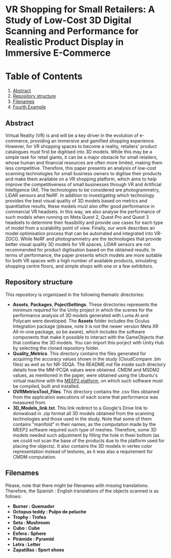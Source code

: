 # VR Shopping for Small Retailers: A Study of Low-Cost 3D Digital Scanning and Performance for Realistic Product Display in Immersive E-Commerce
# Table of Contents
1. [Abstract](#Abstract)
2. [Repository structure](#Repository-structure)
3. [Filenames](#filenames)
4. [Fourth Example](#fourth-examplehttpwwwfourthexamplecom)

## Abstract 
Virtual Reality (VR) is and will be a key driver in the evolution of e-commerce, providing an immersive and gamified shopping experience. However, for VR shopping spaces to become a reality, retailers' product catalogues must first be digitised into 3D models. While this may be a simple task for retail giants, it can be a major obstacle for small retailers, whose human and financial resources are often more limited, making them less competitive. Therefore, this paper presents an analysis of low-cost scanning technologies for small business owners to digitise their products and make them available on a VR shopping platform, which aims to help improve the competitiveness of small businesses through VR and Artificial Intelligence (AI). The technologies to be considered are photogrammetry, LiDAR sensors and NeRF. In addition to investigating which technology provides the best visual quality of 3D models based on metrics and quantitative results, these models must also offer good performance in commercial VR headsets. In this way, we also analyse the performance of such models when running on Meta Quest 2, Quest Pro and Quest 3 headsets to determine their feasibility and provide use cases for each type of model from a scalability point of view. Finally, our work describes an model optimisation process that can be automated and integrated into VR-ZOCO. While NeRF and photogrammetry are the technologies that provide better visual quality 3D models for VR spaces, LiDAR sensors are not recommended for product digitisation based on the obtained results. In terms of performance, the paper presents which models are more suitable for both VR spaces with a high number of available products, simulating shopping centre floors, and simple shops with one or a few exhibitors.

## Repository structure
This repository is organizaed in the following thematic directories:
- **Assets**, **Packages**, **PojectSettings**. These directories represents the minimum required for the Unity project in which the scenes for the performance analysis of 3D models generated with Luma AI and Polycam were developed. The **Assets** folder includes the Oculus Integration package (please, note it is not the newer version Meta XR All-in-one package, so be aware), which includes the software components that make it possible to interact with the GameObjects that that contians the 3D models. You can import this porject with Unity Hub by selecting the cloned repository folder.
- **Quality_Metrics**. This directory contains the files generated for acquiring the accuracy values shown in the study (CloudCompare .bin files) as well as for NR-3DQA. The README.md file inside such directory details how the MM-PCQA values were obtained. CMDM and MSDM2 values, as mentioned in the paper, were obtained using the Ubuntu's virtual machine with the [MEEP2 platform](https://github.com/MEPP-team/MEPP2), on which such software must be compiled, built and installed.
- **OVRMetricsTool_Files**. This directory contains the .csv files obtained from the application executions of each scene that performance was measured from.
- **3D_Models_link.txt**. This link redirect to a Google's Drive link to donwaload in .zip format all 3D models obtained from the scanning technologies and those used in the study. Note that some of them contains "manifold" in their names, as the computation made by the MEEP2 software required such type of meshes. Therefore, some 3D models needed such adjustment by filling the hole in theei bottom (as we could not scan the base of the products due to the platform used for placing the objects). It also contains the 3D models in vertex color representation instead of textures, as it was also a requirement for CMDM computation.

## Filenames  
Please, note that there might be filenames with missing translations. Therefore, the Spanish : English translations of the objects scanned is as follows:
- **Burner : Quemador**
- **Octopus teddy : Pulpo de peluche**
- **Trophy : Trofeo**
- **Seta : Mushroom**
- **Cubo : Cube**
- **Esfera : Sphere**
- **Pirámide : Pyramid**
- **Letra : Letter**
- **Zapatillas : Sport shoes**
